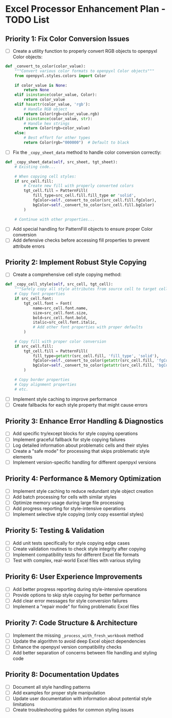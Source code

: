 # Excel Processor Enhancement Plan - TODO List

## Priority 1: Fix Color Conversion Issues

- [ ] Create a utility function to properly convert RGB objects to openpyxl Color objects:
```python
def _convert_to_color(color_value):
    """Convert various color formats to openpyxl Color objects"""
    from openpyxl.styles.colors import Color
    
    if color_value is None:
        return None
    elif isinstance(color_value, Color):
        return color_value
    elif hasattr(color_value, 'rgb'):
        # Handle RGB object
        return Color(rgb=color_value.rgb)
    elif isinstance(color_value, str):
        # Handle hex strings
        return Color(rgb=color_value)
    else:
        # Best effort for other types
        return Color(rgb="000000")  # Default to black
```

- [ ] Fix the `_copy_sheet_data` method to handle color conversion correctly:
```python
def _copy_sheet_data(self, src_sheet, tgt_sheet):
    # Existing code...
    
    # When copying cell styles:
    if src_cell.fill:
        # Create new fill with properly converted colors
        tgt_cell.fill = PatternFill(
            fill_type=src_cell.fill.fill_type or 'solid',
            fgColor=self._convert_to_color(src_cell.fill.fgColor),
            bgColor=self._convert_to_color(src_cell.fill.bgColor)
        )
    
    # Continue with other properties...
```

- [ ] Add special handling for PatternFill objects to ensure proper Color conversion
- [ ] Add defensive checks before accessing fill properties to prevent attribute errors

## Priority 2: Implement Robust Style Copying

- [ ] Create a comprehensive cell style copying method:
```python
def _copy_cell_style(self, src_cell, tgt_cell):
    """Safely copy all style attributes from source cell to target cell"""
    # Copy font properties
    if src_cell.font:
        tgt_cell.font = Font(
            name=src_cell.font.name,
            size=src_cell.font.size,
            bold=src_cell.font.bold,
            italic=src_cell.font.italic,
            # Add other font properties with proper defaults
        )
    
    # Copy fill with proper color conversion
    if src_cell.fill:
        tgt_cell.fill = PatternFill(
            fill_type=getattr(src_cell.fill, 'fill_type', 'solid'),
            fgColor=self._convert_to_color(getattr(src_cell.fill, 'fgColor', None)),
            bgColor=self._convert_to_color(getattr(src_cell.fill, 'bgColor', None))
        )
    
    # Copy border properties
    # Copy alignment properties
    # etc.
```

- [ ] Implement style caching to improve performance
- [ ] Create fallbacks for each style property that might cause errors

## Priority 3: Enhance Error Handling & Diagnostics

- [ ] Add specific try/except blocks for style copying operations
- [ ] Implement graceful fallback for style copying failures
- [ ] Log detailed information about problematic cells and their styles
- [ ] Create a "safe mode" for processing that skips problematic style elements
- [ ] Implement version-specific handling for different openpyxl versions

## Priority 4: Performance & Memory Optimization

- [ ] Implement style caching to reduce redundant style object creation
- [ ] Add batch processing for cells with similar styles
- [ ] Optimize memory usage during large file processing
- [ ] Add progress reporting for style-intensive operations
- [ ] Implement selective style copying (only copy essential styles)

## Priority 5: Testing & Validation

- [ ] Add unit tests specifically for style copying edge cases
- [ ] Create validation routines to check style integrity after copying
- [ ] Implement compatibility tests for different Excel file formats
- [ ] Test with complex, real-world Excel files with various styling

## Priority 6: User Experience Improvements

- [ ] Add better progress reporting during style-intensive operations
- [ ] Provide options to skip style copying for better performance
- [ ] Add clear error messages for style conversion failures
- [ ] Implement a "repair mode" for fixing problematic Excel files

## Priority 7: Code Structure & Architecture

- [ ] Implement the missing `_process_with_fresh_workbook` method
- [ ] Update the algorithm to avoid deep Excel object dependencies
- [ ] Enhance the openpyxl version compatibility checks
- [ ] Add better separation of concerns between file handling and styling code

## Priority 8: Documentation Updates

- [ ] Document all style handling patterns
- [ ] Add examples for proper style manipulation
- [ ] Update user documentation with information about potential style limitations
- [ ] Create troubleshooting guides for common styling issues